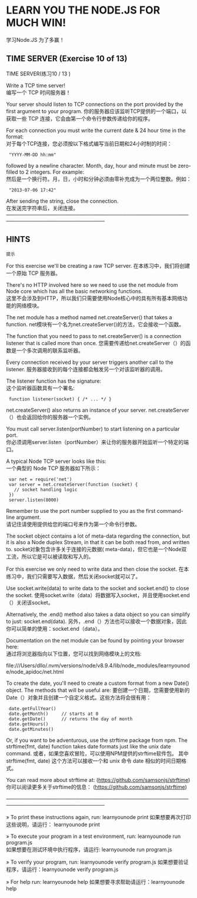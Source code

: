 # LEARN YOU THE NODE.JS FOR MUCH WIN!  
  学习Node.JS 为了多赢！
  
 ## TIME SERVER (Exercise 10 of 13)  
   TIME SERVER(练习10 / 13 )
   
  Write a TCP time server!  
   编写一个 TCP 时间服务器！
   
  Your server should listen to TCP connections on the port provided by the first argument to your program. 
  你的服务器应该监听TCP提供的一个端口，以获取一些 TCP 连接，它会由第一个命令行参数传递给你的程序。
  
  For each connection you must write the current date & 24 hour time in the format:  
   对于每个TCP连接，您必须按以下格式编写当前日期和24小时制的时间：
   
     "YYYY-MM-DD hh:mm"  
    
  followed by a newline character. Month, day, hour and minute must be zero-filled to 2 integers. For example:  
   然后是一个换行符。月，日，小时和分钟必须由零补充成为一个两位整数。例如：
   
     "2013-07-06 17:42"  
    
  After sending the string, close the connection.  
   在发送完字符串后，关闭连接。
 ─────────────────────────────────────────────────────────────────────────────  
   
 ## HINTS  
    提示
   
  For this exercise we'll be creating a raw TCP server.
  在本练习中，我们将创建一个原始 TCP 服务器。
  
  There's no HTTP involved here so we need to use the net module from Node core which has all the basic networking functions.  
  这里不会涉及到HTTP，所以我们只需要使用Node核心中的具有所有基本网络功能的网络模块。
   
  The net module has a method named net.createServer() that takes a function. 
  net模块有一个名为net.createServer()的方法，它会接收一个函数。
  
  The function that you need to pass to net.createServer() is a connection listener that is called more than once.
  您需要传递给net.createServer（）的函数是一个多次调用的联系监听器。
  
  Every connection received by your server triggers another call to the listener.
  服务器接收到的每个连接都会触发另一个对该监听器的调用。
  
  The listener function has the signature:  
  这个监听器函数具有一个署名:
  
     function listener(socket) { /* ... */ }  
   
  net.createServer() also returns an instance of your server.
  net.createServer（）也会返回给你的服务器一个实例。
  
  You must call server.listen(portNumber) to start listening on a particular port.  
   你必须调用server.listen（portNumber）来让你的服务器开始监听一个特定的端口。
   
  A typical Node TCP server looks like this:  
  一个典型的 Node TCP 服务器如下所示：
   
     var net = require('net')  
     var server = net.createServer(function (socket) {  
       // socket handling logic  
     })  
     server.listen(8000)  
   
  Remember to use the port number supplied to you as the first command-line argument.  
   请记住请使用提供给您的端口号来作为第一个命令行参数。
   
  The socket object contains a lot of meta-data regarding the connection, but it is also a Node duplex Stream, in that it can be both read from, and written to. 
  socket对象包含许多关于连接的元数据( meta-data)，但它也是一个Node双工流，所以它是可以被读取和写入的。
  
  For this exercise we only need to write data and then close the socket.
  在本练习中，我们只需要写入数据，然后关闭socket就可以了。
   
  Use socket.write(data) to write data to the socket and socket.end() to close the socket.
  使用socket.write（data）将数据写入socket，并且使用socket.end（）关闭该socket。
  
  Alternatively, the .end() method also takes a data object so you can simplify to just: socket.end(data).
  另外，.end（）方法也可以接收一个数据对象，因此你可以简单的使用：socket.end（data）。
   
  Documentation on the net module can be found by pointing your browser here:  
  通过将浏览器指向以下位置，您可以找到网络模块上的文档:
   
  file:///Users/dllo/.nvm/versions/node/v8.9.4/lib/node_modules/learnyounode/node_apidoc/net.html
   
  To create the date, you'll need to create a custom format from a new Date() object. The methods that will be useful are:
  要创建一个日期，您需要使用新的Date（）对象并且创建一个自定义格式。这些方法将会很有用：
   
     date.getFullYear()  
     date.getMonth()     // starts at 0  
     date.getDate()      // returns the day of month  
     date.getHours()  
     date.getMinutes() 
   
  Or, if you want to be adventurous, use the strftime package from npm. The strftime(fmt, date) function takes date formats just like the unix date command.
  或者，如果您喜欢冒险，可以使用NPM提供的strftime软件包。
  其中 strftime(fmt, date) 这个方法可以接收一个和 unix 命令 date 相似的时间日期格式。
  
  You can read more about strftime at:
  (https://github.com/samsonjs/strftime)
  你可以阅读更多关于strftime的信息：
  (https://github.com/samsonjs/strftime)
   
 ─────────────────────────────────────────────────────────────────────────────  
   
   » To print these instructions again, run: learnyounode print
   如果想要再次打印这些说明，请运行： learnyounode print
   
   » To execute your program in a test environment, run: learnyounode run program.js                              
   如果想要在测试环境中执行程序，请运行: learnyounode run program.js
   
   » To verify your program, run: learnyounode verify program.js
   如果想要验证程序，请运行：learnyounode verify program.js
   
   » For help run: learnyounode help 
   如果想要寻求帮助请运行：learnyounode help